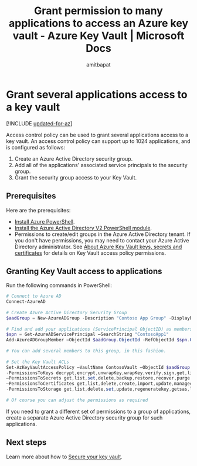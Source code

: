 ﻿---
title: Grant permission to many applications to access an Azure key vault - Azure Key Vault | Microsoft Docs
description: Learn how to grant permission to many applications to access a key vault
services: key-vault
documentationcenter: ''
author: amitbapat
manager: barbkess
tags: azure-resource-manager

ms.assetid: 785d4e40-fb7b-485a-8cbc-d9c8c87708e6
ms.service: key-vault
ms.workload: identity
ms.tgt_pltfrm: na
ms.topic: conceptual
ms.date: 01/07/2019
ms.author: ambapat

---
# Grant several applications access to a key vault

[!INCLUDE [updated-for-az](../../includes/updated-for-az.md)]

Access control policy can be used to grant several applications access to a key vault. An access control policy can support up to 1024 applications, and is configured as follows:

1. Create an Azure Active Directory security group. 
2. Add all of the applications' associated service principals to the security group.
3. Grant the security group access to your Key Vault.

## Prerequisites

Here are the prerequisites:
* [Install Azure PowerShell](/powershell/azure/overview).
* [Install the Azure Active Directory V2 PowerShell module](https://www.powershellgallery.com/packages/AzureAD).
* Permissions to create/edit groups in the Azure Active Directory tenant. If you don't have permissions, you may need to contact your Azure Active Directory administrator. See [About Azure Key Vault keys, secrets and certificates](about-keys-secrets-and-certificates.md) for details on Key Vault access policy permissions.

## Granting Key Vault access to applications

Run the following commands in PowerShell:

```powershell
# Connect to Azure AD 
Connect-AzureAD 
 
# Create Azure Active Directory Security Group 
$aadGroup = New-AzureADGroup -Description "Contoso App Group" -DisplayName "ContosoAppGroup" -MailEnabled 0 -MailNickName none -SecurityEnabled 1 
 
# Find and add your applications (ServicePrincipal ObjectID) as members to this group 
$spn = Get-AzureADServicePrincipal –SearchString "ContosoApp1" 
Add-AzureADGroupMember –ObjectId $aadGroup.ObjectId -RefObjectId $spn.ObjectId 
 
# You can add several members to this group, in this fashion. 
 
# Set the Key Vault ACLs 
Set-AzKeyVaultAccessPolicy –VaultName ContosoVault –ObjectId $aadGroup.ObjectId `
-PermissionsToKeys decrypt,encrypt,unwrapKey,wrapKey,verify,sign,get,list,update,create,import,delete,backup,restore,recover,purge `
–PermissionsToSecrets get,list,set,delete,backup,restore,recover,purge `
–PermissionsToCertificates get,list,delete,create,import,update,managecontacts,getissuers,listissuers,setissuers,deleteissuers,manageissuers,recover,purge,backup,restore `
-PermissionsToStorage get,list,delete,set,update,regeneratekey,getsas,listsas,deletesas,setsas,recover,backup,restore,purge 
 
# Of course you can adjust the permissions as required 
```

If you need to grant a different set of permissions to a group of applications, create a separate Azure Active Directory security group for such applications.

## Next steps

Learn more about how to [Secure your key vault](key-vault-secure-your-key-vault.md).
